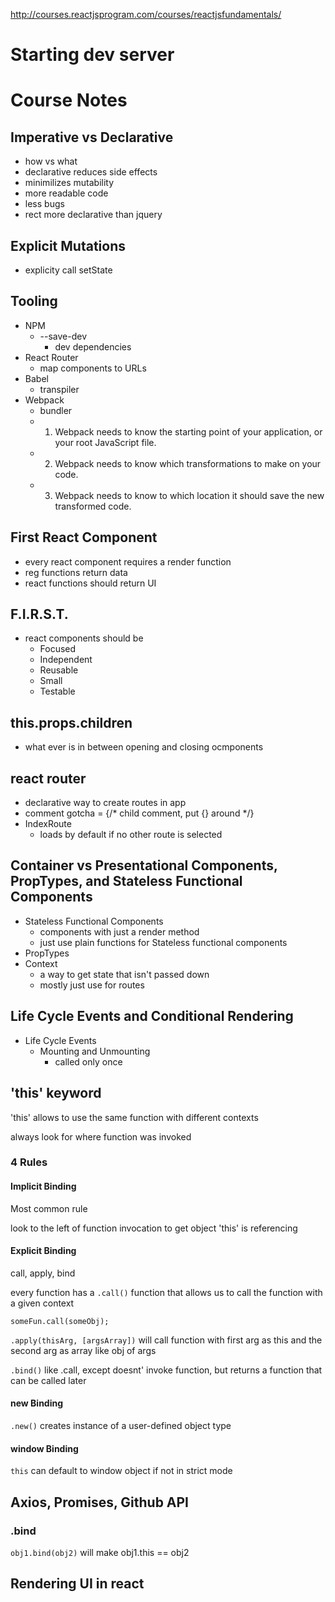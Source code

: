 
http://courses.reactjsprogram.com/courses/reactjsfundamentals/

# Starting dev server

# Course Notes

## Imperative vs Declarative
  - how vs what
  - declarative reduces side effects
  - minimilizes mutability
  - more readable code
  - less bugs
  - rect more declarative than jquery

## Explicit Mutations
  - explicity call setState

## Tooling
  - NPM
    - --save-dev
      - dev dependencies
  - React Router
    - map components to URLs
  - Babel
    - transpiler
  - Webpack
    - bundler
    - 1) Webpack needs to know the starting point of your application, or your root JavaScript file.
    - 2) Webpack needs to know which transformations to make on your code.
    - 3) Webpack needs to know to which location it should save the new transformed code.

## First React Component
  - every react component requires a render function
  - reg functions return data
  - react functions should return UI
## F.I.R.S.T.
  - react components should be
    - Focused
    - Independent
    - Reusable
    - Small
    - Testable

## this.props.children
  - what ever is in between opening and closing ocmponents

## react router
  - declarative way to create routes in app
  - comment gotcha = {/* child comment, put {} around */}
  - IndexRoute
    - loads by default if no other route is selected

## Container vs Presentational Components, PropTypes, and Stateless Functional Components 
  - Stateless Functional Components
    - components with just a render method
    - just use plain functions for Stateless functional components
  - PropTypes
  - Context
    - a way to get state that isn't passed down
    - mostly just use for routes
## Life Cycle Events and Conditional Rendering
  - Life Cycle Events
    - Mounting and Unmounting
      - called only once

## **'this'** keyword

'this' allows to use the same function with different contexts

always look for where function was invoked

### 4 Rules

#### Implicit Binding

Most common rule

look to the left of function invocation to get object 'this' is 
referencing

#### Explicit Binding
call, apply, bind

every function has a `.call()` function that allows us
to call the function with a given context

`someFun.call(someObj);`

`.apply(thisArg, [argsArray])` will call function with first arg as this and 
the second arg as array like obj of args

`.bind()` like .call, except doesnt' invoke function, but returns a function 
that can be called later

#### new Binding

`.new()` creates instance of a user-defined object type

#### window Binding

`this` can default to window object if not in strict mode

## Axios, Promises, Github API

### .bind

`obj1.bind(obj2)` will make obj1.this == obj2

## Rendering UI in react



